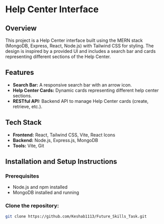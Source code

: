 # Help Center Interface

## Overview

This project is a Help Center interface built using the MERN stack (MongoDB, Express, React, Node.js) with Tailwind CSS for styling. The design is inspired by a provided UI and includes a search bar and cards representing different sections of the Help Center.

## Features

- **Search Bar:** A responsive search bar with an arrow icon.
- **Help Center Cards:** Dynamic cards representing different help center sections.
- **RESTful API:** Backend API to manage Help Center cards (create, retrieve, etc.).

## Tech Stack

- **Frontend:** React, Tailwind CSS, Vite, React Icons
- **Backend:** Node.js, Express.js, MongoDB
- **Tools:** Vite, Git

## Installation and Setup Instructions

### Prerequisites

- Node.js and npm installed
- MongoDB installed and running

### Clone the repository:

   ```bash
   git clone https://github.com/Keshab1113/Future_Skills_Task.git
